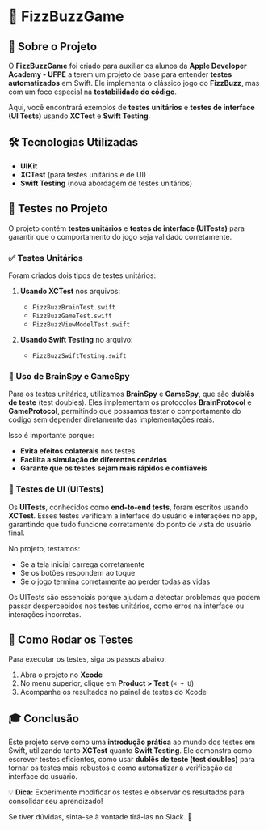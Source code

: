 # 📌 FizzBuzzGame

## 🎯 Sobre o Projeto
O **FizzBuzzGame** foi criado para auxiliar os alunos da **Apple Developer Academy - UFPE** a terem um projeto de base para entender **testes automatizados** em Swift. Ele implementa o clássico jogo do **FizzBuzz**, mas com um foco especial na **testabilidade do código**.

Aqui, você encontrará exemplos de **testes unitários** e **testes de interface (UI Tests)** usando **XCTest** e **Swift Testing**.

## 🛠 Tecnologias Utilizadas
- **UIKit**
- **XCTest** (para testes unitários e de UI)
- **Swift Testing** (nova abordagem de testes unitários)

## 🧪 Testes no Projeto

O projeto contém **testes unitários** e **testes de interface (UITests)** para garantir que o comportamento do jogo seja validado corretamente.

### ✅ Testes Unitários
Foram criados dois tipos de testes unitários:

1. **Usando XCTest** nos arquivos:
   - `FizzBuzzBrainTest.swift`
   - `FizzBuzzGameTest.swift`
   - `FizzBuzzViewModelTest.swift`
   
2. **Usando Swift Testing** no arquivo:
   - `FizzBuzzSwiftTesting.swift`

### 🧩 Uso de BrainSpy e GameSpy
Para os testes unitários, utilizamos **BrainSpy** e **GameSpy**, que são **dublês de teste** (test doubles). Eles implementam os protocolos **BrainProtocol** e **GameProtocol**, permitindo que possamos testar o comportamento do código sem depender diretamente das implementações reais.

Isso é importante porque:
- **Evita efeitos colaterais** nos testes
- **Facilita a simulação de diferentes cenários**
- **Garante que os testes sejam mais rápidos e confiáveis**

### 📱 Testes de UI (UITests)
Os **UITests**, conhecidos como **end-to-end tests**, foram escritos usando **XCTest**. Esses testes verificam a interface do usuário e interações no app, garantindo que tudo funcione corretamente do ponto de vista do usuário final.

No projeto, testamos:
- Se a tela inicial carrega corretamente
- Se os botões respondem ao toque
- Se o jogo termina corretamente ao perder todas as vidas

Os UITests são essenciais porque ajudam a detectar problemas que podem passar despercebidos nos testes unitários, como erros na interface ou interações incorretas.

## 🚀 Como Rodar os Testes
Para executar os testes, siga os passos abaixo:

1. Abra o projeto no **Xcode**
2. No menu superior, clique em **Product > Test** (`⌘ + U`)
3. Acompanhe os resultados no painel de testes do Xcode

## 🎓 Conclusão
Este projeto serve como uma **introdução prática** ao mundo dos testes em Swift, utilizando tanto **XCTest** quanto **Swift Testing**. Ele demonstra como escrever testes eficientes, como usar **dublês de teste (test doubles)** para tornar os testes mais robustos e como automatizar a verificação da interface do usuário.

💡 **Dica:** Experimente modificar os testes e observar os resultados para consolidar seu aprendizado!

Se tiver dúvidas, sinta-se à vontade tirá-las no Slack. 🚀

